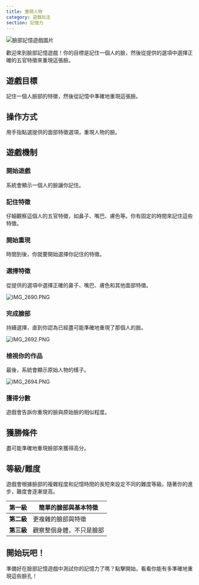 ```yaml
---
title: 重現人物
category: 遊戲玩法
section: 記憶力
---
```

![臉部記憶遊戲圖片](https://help.studycat.com/hc/article_attachments/34824961331481)

歡迎來到臉部記憶遊戲！你的目標是記住一個人的臉，然後從提供的選項中選擇正確的五官特徵來重現這張臉。

## 遊戲目標

記住一個人臉部的特徵，然後從記憶中準確地重現這張臉。

## 操作方式

用手指點選提供的面部特徵選項，重現人物的臉。

## 遊戲機制

### 開始遊戲

系統會顯示一個人的臉讓你記住。

### 記住特徵

仔細觀察這個人的五官特徵，如鼻子、嘴巴、膚色等。你有固定的時間來記住這些特徵。

### 開始重現

時間到後，你就要開始選擇你記住的特徵。

### 選擇特徵

從提供的選項中選擇正確的鼻子、嘴巴、膚色和其他面部特徵。

![IMG_2690.PNG](https://help.studycat.com/hc/article_attachments/34824961340697)

### 完成臉部

持續選擇，直到你認為已經盡可能準確地重現了那個人的臉。

![IMG_2692.PNG](https://help.studycat.com/hc/article_attachments/34824961345177)

### 檢視你的作品

最後，系統會顯示原始人物的樣子。

![IMG_2694.PNG](https://help.studycat.com/hc/article_attachments/34824961349017)

### 獲得分數

遊戲會告訴你重現的臉與原始臉的相似程度。

## 獲勝條件

盡可能準確地重現臉部來獲得高分。

## 等級/難度

遊戲會根據臉部的複雜程度和記憶時間的長短來設定不同的難度等級。隨著你的進步，難度會逐漸提高。

| **第一級** | 簡單的臉部與基本特徵 |
| --- | --- |
| **第二級** | 更複雜的臉部與特徵 |
| **第三級** | 觀察整個身體，不只是臉部 |

## 開始玩吧！

準備好在臉部記憶遊戲中測試你的記憶力了嗎？點擊開始，看看你能有多準確地重現這些臉孔！